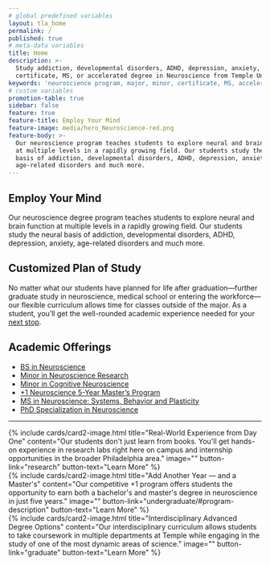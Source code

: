 ```yaml
---
# global predefined variables
layout: tla_home
permalink: /
published: true
# meta-data variables
title: Home
description: >-
  Study addiction, developmental disorders, ADHD, depression, anxiety, and so much more: earn a major, minor,
  certificate, MS, or accelerated degree in Neuroscience from Temple University’s College of Liberal Arts.
keywords: 'neuroscience program, major, minor, certificate, MS, accelerated degree'
# custom variables
promotion-table: true
sidebar: false
feature: true
feature-title: Employ Your Mind
feature-image: media/hero_Neuroscience-red.png
feature-body: >-
  Our neuroscience program teaches students to explore neural and brain function
  at multiple levels in a rapidly growing field. Our students study the neural
  basis of addiction, developmental disorders, ADHD, depression, anxiety,
  age-related disorders and much more.
---
```

## Employ Your Mind
Our neuroscience degree program teaches students to explore neural and brain function at multiple levels in a rapidly growing field. Our students study the neural basis of addiction, developmental disorders, ADHD, depression, anxiety, age-related disorders and much more.

## Customized Plan of Study
No matter what our students have planned for life after graduation—further graduate study in neuroscience, medical school or entering the workforce—our flexible curriculum allows time for classes outside of the major. As a student, you’ll get the well-rounded academic experience needed for your [next stop](https://www.cla.temple.edu/neuroscience/next-stops/).

## Academic Offerings
- [BS in Neuroscience](/neuroscience/undergraduate#bs-in-neuroscience)
- [Minor in Neuroscience Research](/neuroscience/undergraduate#minor-in-neuroscience-research)
- [Minor in Cognitive Neuroscience](/neuroscience/undergraduate#minor-in-cognitive-neuroscience)
- [+1 Neuroscience 5-Year Master’s Program](/neuroscience/undergraduate#1-neuroscience-5-year-masters-program)
- [MS in Neuroscience: Systems, Behavior and Plasticity](/neuroscience/graduate#ms-in-neuroscience)
- [PhD Specialization in Neuroscience](/neuroscience/graduate#phd-specialization-in-neuroscience)

___

<div class="row row-wide">
  <div class="col m12 l4">{% include cards/card2-image.html
    title="Real-World Experience from Day One"
    content="Our students don't just learn from books. You'll get hands-on experience in research labs right here on campus and internship opportunities in the broader Philadelphia area."
    image=""
    button-link="research"
    button-text="Learn More" %}
  </div>
  <div class="row row-wide">
    <div class="col m12 l4">{% include cards/card2-image.html
      title="Add Another Year — and a Master's"
      content="Our competitive +1 program offers students the opportunity to earn both a bachelor's and master's degree in neuroscience in just five years."
      image=""
      button-link="undergraduate/#program-description"
      button-text="Learn More" %}
    </div>
    <div class="row row-wide">
      <div class="col m12 l4">{% include cards/card2-image.html
        title="Interdisciplinary Advanced Degree Options"
        content="Our interdisciplinary curriculum allows students to take coursework in multiple departments at Temple while engaging in the study of one of the most dynamic areas of science."
        image=""
        button-link="graduate"
        button-text="Learn More" %}
      </div>
</div>

